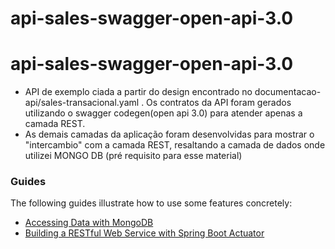 # api-sales-swagger-open-api-3.0
# api-sales-swagger-open-api-3.0
- API de exemplo ciada a partir do design encontrado no documentacao-api/sales-transacional.yaml . 
  Os contratos da API foram gerados utilizando o swagger codegen(open api 3.0) para atender apenas a camada REST.
- As demais camadas da aplicação foram desenvolvidas para mostrar o "intercambio" com a camada REST, resaltando a camada de dados onde utilizei MONGO DB (pré requisito para esse material)

### Guides
The following guides illustrate how to use some features concretely:

* [Accessing Data with MongoDB](https://spring.io/guides/gs/accessing-data-mongodb/)
* [Building a RESTful Web Service with Spring Boot Actuator](https://spring.io/guides/gs/actuator-service/)

